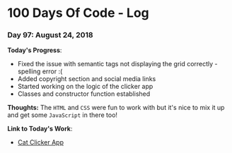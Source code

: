 # 100 Days Of Code - Log

### Day 97: August 24, 2018

**Today's Progress**: 
* Fixed the issue with semantic tags not displaying the grid correctly - spelling error :(
* Added copyright section and social media links
* Started working on the logic of the clicker app
* Classes and constructor function established

**Thoughts:** 
The `HTML` and `CSS` were fun to work with but it's nice to mix it up and get some `JavaScript` in there too!

**Link  to Today's Work**:
* [Cat Clicker App](https://github.com/JS-goose/cat-clicker/tree/dev)